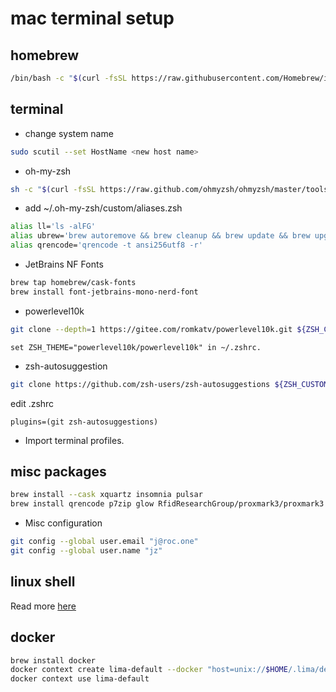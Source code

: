 # mac terminal setup

## homebrew
```bash
/bin/bash -c "$(curl -fsSL https://raw.githubusercontent.com/Homebrew/install/HEAD/install.sh)"
```
## terminal
* change system name
```bash
sudo scutil --set HostName <new host name> 
```
* oh-my-zsh
```bash
sh -c "$(curl -fsSL https://raw.github.com/ohmyzsh/ohmyzsh/master/tools/install.sh)"
```
* add ~/.oh-my-zsh/custom/aliases.zsh
```bash
alias ll='ls -alFG'
alias ubrew='brew autoremove && brew cleanup && brew update && brew upgrade && brew cleanup && brew autoremove && brew cleanup ; brew doctor ; omz update ; find ~/.oh-my-zsh/custom/{plugins,themes} -mindepth 1 -maxdepth 1 -type d -exec git -C {} pull \;'
alias qrencode='qrencode -t ansi256utf8 -r'
```
* JetBrains NF Fonts
```bash
brew tap homebrew/cask-fonts
brew install font-jetbrains-mono-nerd-font
```
 * powerlevel10k
```bash
git clone --depth=1 https://gitee.com/romkatv/powerlevel10k.git ${ZSH_CUSTOM:-$HOME/.oh-my-zsh/custom}/themes/powerlevel10k
```
```
set ZSH_THEME="powerlevel10k/powerlevel10k" in ~/.zshrc.
```
 * zsh-autosuggestion
```bash
git clone https://github.com/zsh-users/zsh-autosuggestions ${ZSH_CUSTOM:-~/.oh-my-zsh/custom}/plugins/zsh-autosuggestions
```
edit .zshrc
```
plugins=(git zsh-autosuggestions)
```
* Import terminal profiles.

## misc packages
```bash
brew install --cask xquartz insomnia pulsar
brew install qrencode p7zip glow RfidResearchGroup/proxmark3/proxmark3 ffmpeg jq
```
* Misc configuration
```bash
git config --global user.email "j@roc.one"
git config --global user.name "jz"
```
## linux shell
Read more [here](./README.md)
## docker
```bash
brew install docker
docker context create lima-default --docker "host=unix://$HOME/.lima/default/sock/docker.sock"
docker context use lima-default
```
